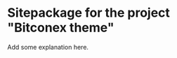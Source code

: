 Sitepackage for the project "Bitconex theme"
==============================================================

Add some explanation here.
